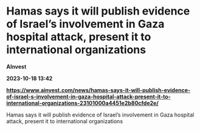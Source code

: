 # Hamas says it will publish evidence of Israel’s involvement in Gaza hospital attack, present it to international organizations
**AInvest**

**2023-10-18 13:42**

**https://www.ainvest.com/news/hamas-says-it-will-publish-evidence-of-israel-s-involvement-in-gaza-hospital-attack-present-it-to-international-organizations-23101000a4451e2b80cfde2e/**

Hamas says it will publish evidence of Israel’s involvement in Gaza hospital attack, present it to international organizations